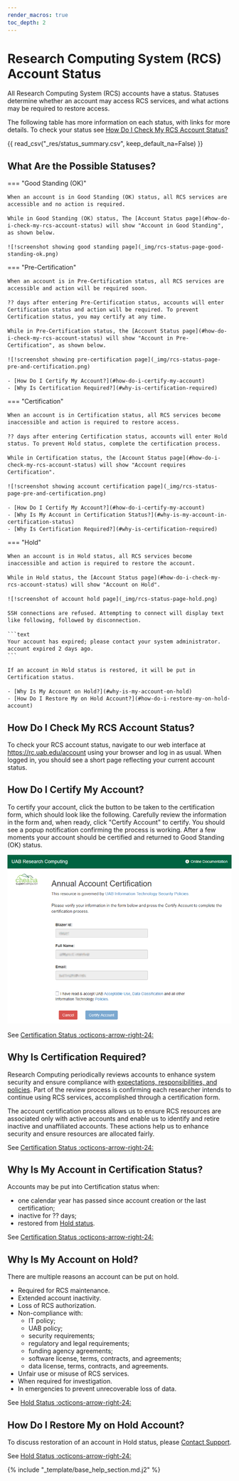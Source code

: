 ```yaml
---
render_macros: true
toc_depth: 2
---
```


# Research Computing System (RCS) Account Status

All Research Computing System (RCS) accounts have a status. Statuses determine whether an account may access RCS services, and what actions may be required to restore access.

The following table has more information on each status, with links for more details. To check your status see [How Do I Check My RCS Account Status?](#how-do-i-check-my-rcs-account-status)

{{ read_csv("_res/status_summary.csv", keep_default_na=False) }}

## What Are the Possible Statuses?

<!-- markdownlint-disable MD046 -->
=== "Good Standing (OK)"

    When an account is in Good Standing (OK) status, all RCS services are accessible and no action is required.

    While in Good Standing (OK) status, The [Account Status page](#how-do-i-check-my-rcs-account-status) will show "Account in Good Standing", as shown below.

    ![!screenshot showing good standing page](_img/rcs-status-page-good-standing-ok.png)

=== "Pre-Certification"

    When an account is in Pre-Certification status, all RCS services are accessible and action will be required soon.

    ?? days after entering Pre-Certification status, accounts will enter Certification status and action will be required. To prevent Certification status, you may certify at any time.

    While in Pre-Certification status, the [Account Status page](#how-do-i-check-my-rcs-account-status) will show "Account in Pre-Certification", as shown below.

    ![!screenshot showing pre-certification page](_img/rcs-status-page-pre-and-certification.png)

    - [How Do I Certify My Account?](#how-do-i-certify-my-account)
    - [Why Is Certification Required?](#why-is-certification-required)

=== "Certification"

    When an account is in Certification status, all RCS services become inaccessible and action is required to restore access.

    ?? days after entering Certification status, accounts will enter Hold status. To prevent Hold status, complete the certification process.

    While in Certification status, the [Account Status page](#how-do-i-check-my-rcs-account-status) will show "Account requires Certification".

    ![!screenshot showing account certification page](_img/rcs-status-page-pre-and-certification.png)

    - [How Do I Certify My Account?](#how-do-i-certify-my-account)
    - [Why Is My Account in Certification Status?](#why-is-my-account-in-certification-status)
    - [Why Is Certification Required?](#why-is-certification-required)

=== "Hold"

    When an account is in Hold status, all RCS services become inaccessible and action is required to restore the account.

    While in Hold status, the [Account Status page](#how-do-i-check-my-rcs-account-status) will show "Account on Hold".

    ![!screenshot of account hold page](_img/rcs-status-page-hold.png)

    SSH connections are refused. Attempting to connect will display text like following, followed by disconnection.

    ```text
    Your account has expired; please contact your system administrator.
    account expired 2 days ago.
    ```

    If an account in Hold status is restored, it will be put in Certification status.

    - [Why Is My Account on Hold?](#why-is-my-account-on-hold)
    - [How Do I Restore My on Hold Account?](#how-do-i-restore-my-on-hold-account)
<!-- markdownlint-enable MD046 -->

## How Do I Check My RCS Account Status?

To check your RCS account status, navigate to our web interface at <https://rc.uab.edu/account> using your browser and log in as usual. When logged in, you should see a short page reflecting your current account status.

## How Do I Certify My Account?

To certify your account, click the button to be taken to the certification form, which should look like the following. Carefully review the information in the form and, when ready, click "Certify Account" to certify. You should see a popup notification confirming the process is working. After a few moments your account should be certified and returned to Good Standing (OK) status.

![!screenshot showing account certification form](_img/rcs-status-page-certify-form.png)

See [Certification Status :octicons-arrow-right-24:](#what-are-the-possible-statuses-certification) <!-- markdownlint-disable-line MD051 -->

## Why Is Certification Required?

Research Computing periodically reviews accounts to enhance system security and ensure compliance with [expectations, responsibilities, and policies](../responsibilities.md). Part of the review process is confirming each researcher intends to continue using RCS services, accomplished through a certification form.

The account certification process allows us to ensure RCS resources are associated only with active accounts and enable us to identify and retire inactive and unaffiliated accounts. These actions help us to enhance security and ensure resources are allocated fairly.

See [Certification Status :octicons-arrow-right-24:](#what-are-the-possible-statuses-certification) <!-- markdownlint-disable-line MD051 -->

## Why Is My Account in Certification Status?

Accounts may be put into Certification status when:

- one calendar year has passed since account creation or the last certification;
- inactive for ?? days;
- restored from [Hold status](#what-are-the-possible-statuses-hold). <!-- markdownlint-disable-line MD051 -->

See [Certification Status :octicons-arrow-right-24:](#what-are-the-possible-statuses-certification) <!-- markdownlint-disable-line MD051 -->

## Why Is My Account on Hold?

There are multiple reasons an account can be put on hold.

- Required for RCS maintenance.
- Extended account inactivity.
- Loss of RCS authorization.
- Non-compliance with:
    - IT policy;
    - UAB policy;
    - security requirements;
    - regulatory and legal requirements;
    - funding agency agreements;
    - software license, terms, contracts, and agreements;
    - data license, terms, contracts, and agreements.
- Unfair use or misuse of RCS services.
- When required for investigation.
- In emergencies to prevent unrecoverable loss of data.

See [Hold Status :octicons-arrow-right-24:](#what-are-the-possible-statuses-hold) <!-- markdownlint-disable-line MD051 -->

## How Do I Restore My on Hold Account?

To discuss restoration of an account in Hold status, please [Contact Support](../../help/support.md).

See [Hold Status :octicons-arrow-right-24:](#what-are-the-possible-statuses-hold) <!-- markdownlint-disable-line MD051 -->

{% include "_template/base_help_section.md.j2" %}

